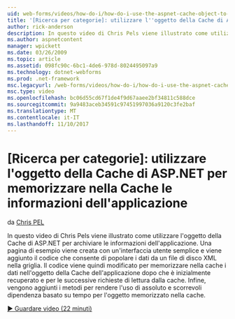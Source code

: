 ```yaml
---
uid: web-forms/videos/how-do-i/how-do-i-use-the-aspnet-cache-object-to-cache-application-information
title: '[Ricerca per categorie]: utilizzare l''oggetto della Cache di ASP.NET per memorizzare nella Cache le informazioni dell''applicazione | Documenti Microsoft'
author: rick-anderson
description: In questo video di Chris Pels viene illustrato come utilizzare l'oggetto della Cache di ASP.NET per archiviare le informazioni dell'applicazione. Una pagina di esempio viene creata con una semplice interfaccia utente un...
ms.author: aspnetcontent
manager: wpickett
ms.date: 03/26/2009
ms.topic: article
ms.assetid: 098fc90c-6bc1-4de6-978d-8024495097a9
ms.technology: dotnet-webforms
ms.prod: .net-framework
msc.legacyurl: /web-forms/videos/how-do-i/how-do-i-use-the-aspnet-cache-object-to-cache-application-information
msc.type: video
ms.openlocfilehash: bc06d55cd67f1de4f9d67aaee2bf34811c588dce
ms.sourcegitcommit: 9a9483aceb34591c97451997036a9120c3fe2baf
ms.translationtype: MT
ms.contentlocale: it-IT
ms.lasthandoff: 11/10/2017
---
```

<a name="how-do-i-use-the-aspnet-cache-object-to-cache-application-information"></a>[Ricerca per categorie]: utilizzare l'oggetto della Cache di ASP.NET per memorizzare nella Cache le informazioni dell'applicazione
====================
da [Chris PEL](https://twitter.com/chrispels)

In questo video di Chris Pels viene illustrato come utilizzare l'oggetto della Cache di ASP.NET per archiviare le informazioni dell'applicazione. Una pagina di esempio viene creata con un'interfaccia utente semplice e viene aggiunto il codice che consente di popolare i dati da un file di disco XML nella griglia. Il codice viene quindi modificato per memorizzare nella cache i dati nell'oggetto della Cache dell'applicazione dopo che è inizialmente recuperato e per le successive richieste di lettura dalla cache. Infine, vengono aggiunti i metodi per rendere l'uso di assoluto e scorrevoli dipendenza basato su tempo per l'oggetto memorizzato nella cache.

[&#9654; Guardare video (22 minuti)](https://channel9.msdn.com/Blogs/ASP-NET-Site-Videos/how-do-i-use-the-aspnet-cache-object-to-cache-application-information)
